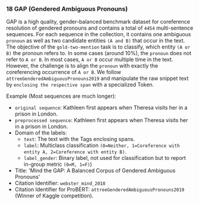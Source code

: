 ### 18 GAP (Gendered Ambiguous Pronouns)
GAP is a high quality, gender-balanced benchmark dataset for coreference resolution of gendered pronouns and contains a total of `4454` multi-sentence sequences.
For each sequence in the collection, it contains one ambiguous `pronoun` as well as two candidate
entities `(A and B)` that occur in the text.
The objective of the `gold-two-mention` task is to classify, which entity `(A or B)` the pronoun refers to.
In some cases (around 10%), the `pronoun` does not refer to `A or B`.
In most cases, `A or B` occur multiple time in the text.
However, the challenge is to align the `pronoun` with exactly the coreferencing occurrence of `A or B`.
We follow `attreeGenderedAmbiguousPronouns2019` and manipulate the raw snippet text by `enclosing the respective span` with a specialized Token.

Example (Most sequences are much longer):
- `original sequence`: Kathleen first appears when Theresa visits her in a prison in London.
- `preprocessed sequence`: <TAG-A> Kathleen <TAG-A> first appears when <TAG-B> Theresa <TAG-B> visits <TAG-P> her <TAG-P> in a prison in London.
- Domain of the labels:
  - `text`: The text with the Tags enclosing spans.
  - `label`: Multiclass classification `(0=Neither, 1=Coreference with entity A, 2=Coreference with entity B)`.
  - `label_gender`: Binary label, not used for classification but to report in-group metric `(0=M, 1=F)`)
- Title: 'Mind the GAP: A Balanced Corpus of Gendered Ambiguous Pronouns'
- Citation Identifier: `webster_mind_2018`
- Citation Identifier for ProBERT: `attreeGenderedAmbiguousPronouns2019` (Winner of Kaggle competition).